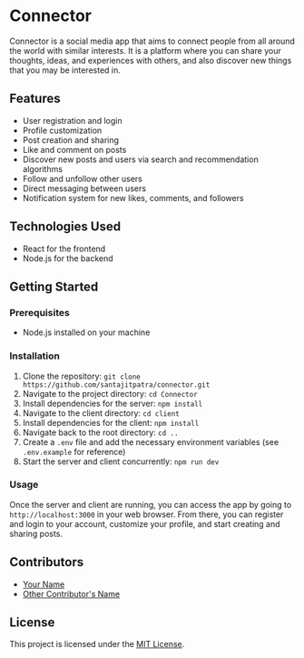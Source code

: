 # Connector

Connector is a social media app that aims to connect people from all around the world with similar interests. It is a platform where you can share your thoughts, ideas, and experiences with others, and also discover new things that you may be interested in.

## Features

- User registration and login
- Profile customization
- Post creation and sharing
- Like and comment on posts
- Discover new posts and users via search and recommendation algorithms
- Follow and unfollow other users
- Direct messaging between users
- Notification system for new likes, comments, and followers

## Technologies Used

- React for the frontend
- Node.js for the backend
<!-- - MongoDB for the database
- Socket.IO for real-time messaging
- Amazon S3 for file storage -->

## Getting Started

### Prerequisites

- Node.js installed on your machine
<!-- - MongoDB installed on your machine or a MongoDB Atlas account -->

### Installation

1. Clone the repository: `git clone https://github.com/santajitpatra/connector.git`
2. Navigate to the project directory: `cd Connector`
3. Install dependencies for the server: `npm install`
4. Navigate to the client directory: `cd client`
5. Install dependencies for the client: `npm install`
6. Navigate back to the root directory: `cd ..`
7. Create a `.env` file and add the necessary environment variables (see `.env.example` for reference)
8. Start the server and client concurrently: `npm run dev`

### Usage

Once the server and client are running, you can access the app by going to `http://localhost:3000` in your web browser. From there, you can register and login to your account, customize your profile, and start creating and sharing posts.

## Contributors

- [Your Name](https://github.com/your-username)
- [Other Contributor's Name](https://github.com/other-username)

## License

This project is licensed under the [MIT License](https://opensource.org/licenses/MIT).

